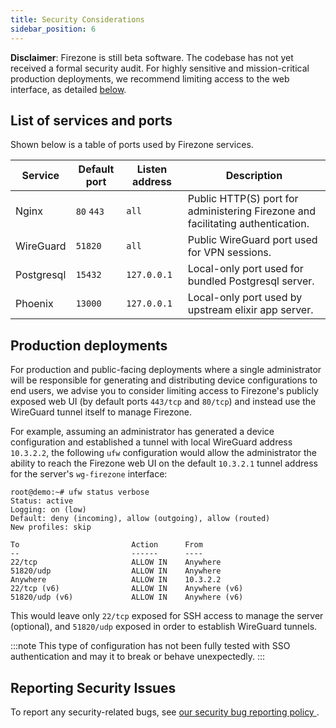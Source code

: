 ```yaml
---
title: Security Considerations
sidebar_position: 6
---
```


**Disclaimer**: Firezone is still beta software. The codebase has not yet
received a formal security audit. For highly sensitive and mission-critical
production deployments, we recommend limiting access to the web interface, as
detailed [below](#production-deployments).

## List of services and ports

Shown below is a table of ports used by Firezone services.

<!-- markdownlint-disable MD013 -->

| Service | Default port | Listen address | Description |
| ------ | --------- | ------- | --------- |
| Nginx | `80` `443` | `all` | Public HTTP(S) port for administering Firezone and facilitating authentication. |
| WireGuard | `51820` | `all` | Public WireGuard port used for VPN sessions. |
| Postgresql | `15432` | `127.0.0.1` | Local-only port used for bundled Postgresql server. |
| Phoenix | `13000` | `127.0.0.1` | Local-only port used by upstream elixir app server. |

<!-- markdownlint-enable MD013 -->

## Production deployments

For production and public-facing deployments where a single administrator
will be responsible for generating and distributing device configurations to
end users, we advise you to consider limiting access to Firezone's publicly
exposed web UI (by default ports `443/tcp` and `80/tcp`)
and instead use the WireGuard tunnel itself to manage Firezone.

For example, assuming an administrator has generated a device configuration and
established a tunnel with local WireGuard address `10.3.2.2`, the following `ufw`
configuration would allow the administrator the ability to reach the Firezone web
UI on the default `10.3.2.1` tunnel address for the server's `wg-firezone` interface:

```text
root@demo:~# ufw status verbose
Status: active
Logging: on (low)
Default: deny (incoming), allow (outgoing), allow (routed)
New profiles: skip

To                         Action      From
--                         ------      ----
22/tcp                     ALLOW IN    Anywhere
51820/udp                  ALLOW IN    Anywhere
Anywhere                   ALLOW IN    10.3.2.2
22/tcp (v6)                ALLOW IN    Anywhere (v6)
51820/udp (v6)             ALLOW IN    Anywhere (v6)
```

This would leave only `22/tcp` exposed for SSH access to manage the server (optional),
and `51820/udp` exposed in order to establish WireGuard tunnels.

:::note
This type of configuration has not been fully tested with SSO
authentication and may it to break or behave unexpectedly.
:::

## Reporting Security Issues

To report any security-related bugs, see [our security bug reporting policy
](https://github.com/firezone/firezone/blob/master/SECURITY.md).
